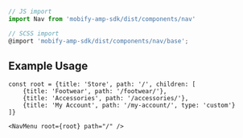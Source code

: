 ```js
// JS import
import Nav from 'mobify-amp-sdk/dist/components/nav'

// SCSS import
@import 'mobify-amp-sdk/dist/components/nav/base';
```


## Example Usage
    const root = {title: 'Store', path: '/', children: [
        {title: 'Footwear', path: '/footwear/'},
        {title: 'Accessories', path: '/accessories/'},
        {title: 'My Account', path: '/my-account/', type: 'custom'}
    ]}

    <NavMenu root={root} path="/" />
